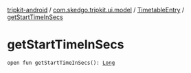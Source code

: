 [tripkit-android](../../index.md) / [com.skedgo.tripkit.ui.model](../index.md) / [TimetableEntry](index.md) / [getStartTimeInSecs](./get-start-time-in-secs.md)

# getStartTimeInSecs

`open fun getStartTimeInSecs(): `[`Long`](https://kotlinlang.org/api/latest/jvm/stdlib/kotlin/-long/index.html)
